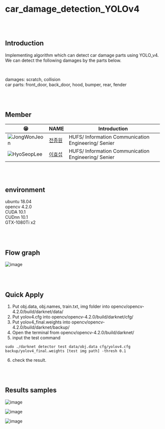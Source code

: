 # car_damage_detection_YOLOv4 

<br/>
<br/>

## Introduction  

Implementing algorithm which can detect car damage parts using YOLO_v4.  
We can detect the following damages by the parts below.   

<br/>  

damages: scratch, collision  
car parts: front_door, back_door, hood, bumper, rear, fender  

<br/> 
<br/>

## Member
| 😁 | NAME | Introduction |
|------|------|--------|
| ![JongWonJeon](https://user-images.githubusercontent.com/54730375/123045448-e6795a80-d435-11eb-9f87-e20f79e5a43c.PNG) |   [전종원](https://github.com/jeonjw25/)  |  HUFS/ Information Communication Engineering/ Senier  |
| ![HyoSeopLee](https://user-images.githubusercontent.com/54730375/142161955-59c6f6d3-3408-4a06-94c5-7f8c6ecb4a72.png)  |   [이효섭](https://github.com/jeonjw25/)  |      HUFS/ Information Communication Engineering/ Senier  |

<br/> 
<br/>

## environment
ubuntu 18.04  
opencv 4.2.0  
CUDA 10.1  
CUDnn 10.1  
GTX-1080Ti x2  

<br/>  
<br/>

## Flow graph  
![image](https://user-images.githubusercontent.com/54730375/142163737-8b2d1749-7ef0-4ece-b675-908d123e9a42.png)  

<br/>  
<br/>

## Quick Apply

1. Put obj.data, obj.names, train.txt, img folder into opencv/opencv-4.2.0/build/darknet/data/  
2. Put yolov4.cfg into opencv/opencv-4.2.0/build/darknet/cfg/  
3. Put yolov4_final.weights into opencv/opencv-4.2.0/build/darknet/backup/  
4. Open the terminal from opencv/opencv-4.2.0/build/darknet/  
5. input the test command  
```
sudo ./darknet detector test data/obj.data cfg/yolov4.cfg backup/yolov4_final.weights [test img path] -thresh 0.1
```
6. check the result.

<br/>  
<br/>  

## Results samples

![image](https://user-images.githubusercontent.com/54730375/142167533-60511491-dada-40db-b6a3-bf244d01f0f0.png)  

![image](https://user-images.githubusercontent.com/54730375/142168211-d903e2ba-e43a-4fbc-8808-6b4c4f6e1785.png)  

![image](https://user-images.githubusercontent.com/54730375/142168745-8f34a986-0b6a-4667-be95-346b1e1b5a74.png)  
